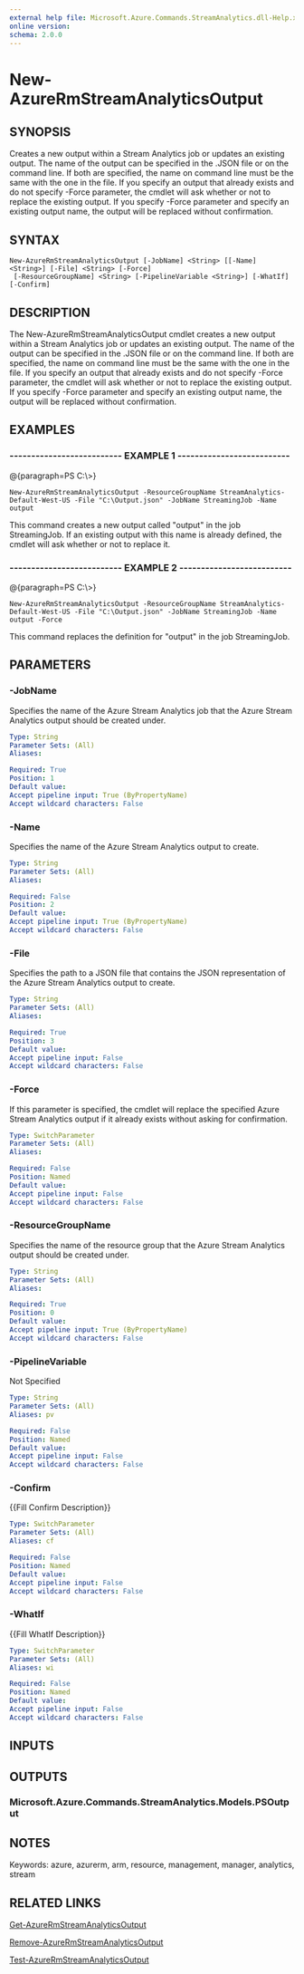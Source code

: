 ```yaml
---
external help file: Microsoft.Azure.Commands.StreamAnalytics.dll-Help.xml
online version: 
schema: 2.0.0
---
```


# New-AzureRmStreamAnalyticsOutput
## SYNOPSIS
Creates a new output within a Stream Analytics job or updates an existing output.
          The name of the output can be specified in the .JSON file or on the command line. 
If both are specified, the name on command line must be the same with the one in the file.
          If you specify an output that already exists and do not specify -Force parameter, the cmdlet will ask whether or not to replace the existing output.
          If you specify -Force parameter and specify an existing output name, the output will be replaced without confirmation.

## SYNTAX

```
New-AzureRmStreamAnalyticsOutput [-JobName] <String> [[-Name] <String>] [-File] <String> [-Force]
 [-ResourceGroupName] <String> [-PipelineVariable <String>] [-WhatIf] [-Confirm]
```

## DESCRIPTION
The New-AzureRmStreamAnalyticsOutput cmdlet creates a new output within a Stream Analytics job or updates an existing output.
        The name of the output can be specified in the .JSON file or on the command line. 
If both are specified, the name on command line must be the same with the one in the file.
        If you specify an output that already exists and do not specify -Force parameter, the cmdlet will ask whether or not to replace the existing output.
        If you specify -Force parameter and specify an existing output name, the output will be replaced without confirmation.

## EXAMPLES

### --------------------------  EXAMPLE 1  --------------------------
@{paragraph=PS C:\\\>}

```
New-AzureRmStreamAnalyticsOutput -ResourceGroupName StreamAnalytics-Default-West-US -File "C:\Output.json" -JobName StreamingJob -Name output
```

This command creates a new output called "output" in the job StreamingJob. 
If an existing output with this name
is already defined, the cmdlet will ask whether or not to replace it.

### --------------------------  EXAMPLE 2  --------------------------
@{paragraph=PS C:\\\>}

```
New-AzureRmStreamAnalyticsOutput -ResourceGroupName StreamAnalytics-Default-West-US -File "C:\Output.json" -JobName StreamingJob -Name output -Force
```

This command replaces the definition for "output" in the job StreamingJob.

## PARAMETERS

### -JobName
Specifies the name of the Azure Stream Analytics job that the Azure Stream Analytics output should be created under.

```yaml
Type: String
Parameter Sets: (All)
Aliases: 

Required: True
Position: 1
Default value: 
Accept pipeline input: True (ByPropertyName)
Accept wildcard characters: False
```

### -Name
Specifies the name of the Azure Stream Analytics output to create.

```yaml
Type: String
Parameter Sets: (All)
Aliases: 

Required: False
Position: 2
Default value: 
Accept pipeline input: True (ByPropertyName)
Accept wildcard characters: False
```

### -File
Specifies the path to a JSON file that contains the JSON representation of the Azure Stream Analytics output to create.

```yaml
Type: String
Parameter Sets: (All)
Aliases: 

Required: True
Position: 3
Default value: 
Accept pipeline input: False
Accept wildcard characters: False
```

### -Force
If this parameter is specified, the cmdlet will replace the specified Azure Stream Analytics output if it already exists without asking for confirmation.

```yaml
Type: SwitchParameter
Parameter Sets: (All)
Aliases: 

Required: False
Position: Named
Default value: 
Accept pipeline input: False
Accept wildcard characters: False
```

### -ResourceGroupName
Specifies the name of the resource group that the Azure Stream Analytics output should be created under.

```yaml
Type: String
Parameter Sets: (All)
Aliases: 

Required: True
Position: 0
Default value: 
Accept pipeline input: True (ByPropertyName)
Accept wildcard characters: False
```

### -PipelineVariable
Not Specified

```yaml
Type: String
Parameter Sets: (All)
Aliases: pv

Required: False
Position: Named
Default value: 
Accept pipeline input: False
Accept wildcard characters: False
```

### -Confirm
{{Fill Confirm Description}}

```yaml
Type: SwitchParameter
Parameter Sets: (All)
Aliases: cf

Required: False
Position: Named
Default value: 
Accept pipeline input: False
Accept wildcard characters: False
```

### -WhatIf
{{Fill WhatIf Description}}

```yaml
Type: SwitchParameter
Parameter Sets: (All)
Aliases: wi

Required: False
Position: Named
Default value: 
Accept pipeline input: False
Accept wildcard characters: False
```

## INPUTS

## OUTPUTS

### Microsoft.Azure.Commands.StreamAnalytics.Models.PSOutput

## NOTES
Keywords: azure, azurerm, arm, resource, management, manager, analytics, stream

## RELATED LINKS

[Get-AzureRmStreamAnalyticsOutput]()

[Remove-AzureRmStreamAnalyticsOutput]()

[Test-AzureRmStreamAnalyticsOutput]()

